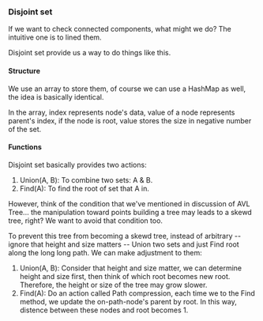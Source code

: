 ### Disjoint set

If we want to check connected components, what might we do? The intuitive one is to lined them.

Disjoint set provide us a way to do things like this.

#### Structure

We use an array to store them, of course we can use a HashMap as well, the idea is basically identical.

In the array, index represents node's data, value of a node represents parent's index, if the node is root, value stores the size in negative number of the set.

#### Functions

Disjoint set basically provides two actions:

1. Union(A, B): To combine two sets: A & B.
2. Find(A): To find the root of set that A in.

However, think of the condition that we've mentioned in discussion of AVL Tree... the manipulation toward points building a tree may leads to a skewd tree, right? We want to avoid that condition too.

To prevent this tree from becoming a skewd tree, instead of arbitrary -- ignore that height and size matters -- Union two sets and just Find root along the long long path. We can make adjustment to them:

1. Union(A, B): Consider that height and size matter, we can determine height and size first, then think of which root becomes new root. Therefore, the height or size of the tree may grow slower.
2. Find(A): Do an action called Path compression, each time we to the Find method, we update the on-path-node's parent by root. In this way, distence between these nodes and root becomes 1.

